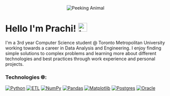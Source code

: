 <div align="center">
  <img src="https://media.tenor.com/M-3dhXNRvWgAAAAj/peak-hi.gif" alt="Peeking Animal"/>
</div>


# Hello I'm Prachi! <img src="https://user-images.githubusercontent.com/1303154/88677602-1635ba80-d120-11ea-84d8-d263ba5fc3c0.gif" width="28px" height="28px" alt="hi">
I'm a 3rd year Computer Science student @ Toronto Metropolitan University working towards a career in Data Analysis and Engineering. I enjoy finding simple solutions to complex problems and learning more about different technologies and best practices through work experience and personal projects.

### Technologies 🌐:
[![Python](https://img.shields.io/badge/Python-3776AB?logo=python&logoColor=fff)](#)
[![ETL](https://custom-icon-badges.demolab.com/badge/ETL-9370DB?logo=etl-logo&logoColor=fff)](#)
[![NumPy](https://img.shields.io/badge/NumPy-4DABCF?logo=numpy&logoColor=fff)](#)
[![Pandas](https://img.shields.io/badge/Pandas-150458?logo=pandas&logoColor=fff)](#)
[![Matplotlib](https://custom-icon-badges.demolab.com/badge/Matplotlib-71D291?logo=matplotlib&logoColor=fff)](#)
[![Postgres](https://img.shields.io/badge/Postgres-%23316192.svg?logo=postgresql&logoColor=white)](#)
[![Oracle](https://custom-icon-badges.demolab.com/badge/Oracle-F80000?logo=oracle&logoColor=fff)](#)
